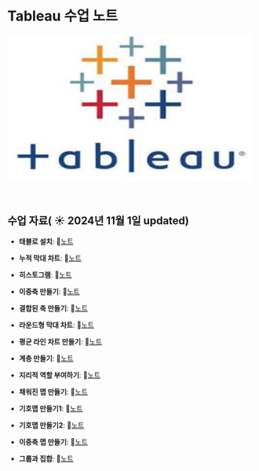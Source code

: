 # Tableau 수업 노트

<img src="태블로.jpg" width="500" height="300">

&nbsp;

## 수업 자료( ☀️ 2024년 11월 1일 updated)




- **태블로 설치**:  📄[노트](https://www.notion.so/131df982be6580088687fec533f0108c)
  &nbsp;

- **누적 막대 차트**:  📄[노트](https://www.notion.so/131df982be658046a9a7e76c04aaea55?pvs=21)

- **히스토그램**:  📄[노트](https://www.notion.so/131df982be6580f7876bcd5739186753?pvs=21)

- **이중축 만들기**:  📄[노트](https://www.notion.so/134df982be658002bf13d699e46914dc?pvs=21)

- **결합된 축 만들기**:  📄[노트](https://www.notion.so/135df982be658009b2e4fa9d9a403f8d?pvs=21)

- **라운드형 막대 차트**:  📄[노트](https://www.notion.so/136df982be65800c9462ff41fc374d51?pvs=21)

- **평균 라인 차트 만들기**:  📄[노트](https://www.notion.so/136df982be658040804ce794ece67d5f?pvs=21)

- **계층 만들기**:  📄[노트](https://www.notion.so/137df982be6580e2bf27d100871f6ce7?pvs=21)

- **지리적 역할 부여하기**:  📄[노트](https://www.notion.so/137df982be6580fb81e1ddace06bfecd?pvs=21)

- **채워진 맵 만들기**:  📄[노트](https://www.notion.so/138df982be65802aa68ffeeed38b3681?pvs=21)

- **기호맵 만들기1**:  📄[노트](https://www.notion.so/1-138df982be6580dfa38aefdcec05b3e1?pvs=21)

- **기호맵 만들기2**:  📄[노트](https://www.notion.so/2-13bdf982be6580b692dae0e593f7b0a5?pvs=21)

- **이중축 맵 만들기**:  📄[노트](https://www.notion.so/13bdf982be6580ee80bbcaadd72864b8?pvs=21)

- **그룹과 집합**:  📄[노트](https://www.notion.so/13cdf982be65807e9239ea8b5418483f?pvs=21)
